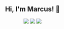 <h2 align="center">Hi, I'm Marcus! 👋</h2>

<p align="center">
  <img src="https://github-readme-stats.vercel.app/api?username=MunchyYDL&theme=radical&show_icons=true&rank_icon=github&custom_title=MunchyYDL's%20GitHub%20Stats" />
  <img src="https://github-readme-streak-stats.herokuapp.com/?user=MunchyYDL&theme=radical&hide_border=false" />
  <img src="https://github-readme-stats.vercel.app/api/top-langs/?username=MunchyYDL&theme=radical&show_icons=true&hide_border=false&layout=compact&langs_count=6" />
</p>

<!--

- 🔭 I’m currently working on ...
- 🌱 I’m currently learning ...
- 👯 I’m looking to collaborate on ...
- 🤔 I’m looking for help with ...
- 💬 Ask me about ...
- 📫 How to reach me: ...
- 😄 Pronouns: ...
- ⚡ Fun fact: ...
-->
